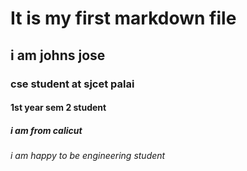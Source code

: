 # It is my first markdown file
## i am johns jose
### cse student at sjcet palai
#### 1st year sem 2 student
##### i am from calicut 
###### i am happy to be engineering student

